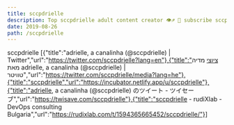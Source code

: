 ```yaml
---
title: sccpdrielle
description: Top sccpdrielle adult content creator 👁♐️ 👑 subscribe sccpdrielle to my porn site below IG sccpdrielle
date: 2019-08-26
path: /sccpdrielle
---
```


sccpdrielle
[{"title":"adrielle, a canalinha (@sccpdrielle) | Twitter","url":"https://twitter.com/sccpdrielle?lang=en"},{"title":"ציוצי מדיה מאת adrielle, a canalinha (@sccpdrielle) | טוויטר","url":"https://twitter.com/sccpdrielle/media?lang=he"},{"title":"sccpdrielle","url":"https://incubator.netlify.app/u/sccpdrielle"},{"title":"adrielle, a canalinha (@sccpdrielle) のツイート - ツイセーブ","url":"https://twisave.com/sccpdrielle"},{"title":"sccpdrielle - rudiXlab - DevOps consulting Bulgaria","url":"https://rudixlab.com/t/1594365665452/sccpdrielle/"}]

